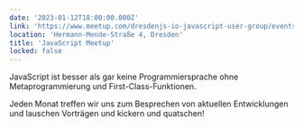 ```yaml
---
date: '2023-01-12T18:00:00.000Z'
link: 'https://www.meetup.com/dresdenjs-io-javascript-user-group/events/wwdfrqyfccbqb/'
location: 'Hermann-Mende-Straße 4, Dresden'
title: 'JavaScript Meetup'
locked: false
---
```

JavaScript ist besser als gar keine Programmiersprache ohne Metaprogrammierung und First-Class-Funktionen.

Jeden Monat treffen wir uns zum Besprechen von aktuellen Entwicklungen und lauschen Vorträgen und kickern und quatschen!
